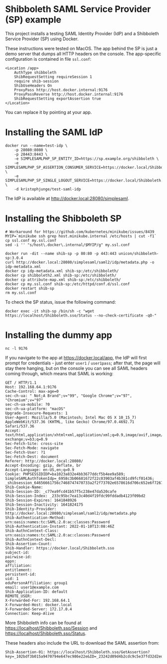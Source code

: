 Shibboleth SAML Service Provider (SP) example
===

This project installs a testing SAML Identity Provider (IdP) and a Shibboleth Service Provider (SP) using Docker.

These instructions were tested on MacOS. The app behind the SP is just a demo server that dumps all HTTP headers on the console. The app-specific configuration is contained in file `ssl.conf`:

    <Location /app>
        AuthType shibboleth
        ShibRequestSetting requireSession 1
        require shib-session
        ShibUseHeaders On
        ProxyPass http://host.docker.internal:9176
        ProxyPassReverse http://host.docker.internal:9176
        ShibRequestSetting exportAssertion true
    </Location>

You can replace it by pointing at your app.

# Installing the SAML IdP

    docker run --name=test-idp \
        -p 28080:8080 \
        -p 28443:8443 \
        -e SIMPLESAMLPHP_SP_ENTITY_ID=https://sp.example.org/shibboleth \
        -e SIMPLESAMLPHP_SP_ASSERTION_CONSUMER_SERVICE=https://docker.local/Shibboleth.sso/SAML2/POST \
        -e SIMPLESAMLPHP_SP_SINGLE_LOGOUT_SERVICE=https://docker.local/Shibboleth.sso/Logout \
        -d kristophjunge/test-saml-idp

The IdP is available at <http://docker.local:28080/simplesaml>.

# Installing the Shibboleth SP

    # Workaround for https://github.com/kubernetes/minikube/issues/8439
    MYIP=`minikube ssh grep host.minikube.internal /etc/hosts | cut -f1`
    cp ssl.conf my.ssl.conf
    sed -i '' "s/host\.docker\.internal/$MYIP/g" my.ssl.conf

    docker run -dit --name shib-sp -p 80:80 -p 443:443 unicon/shibboleth-sp:3.0.4
    curl http://docker.local:28080/simplesaml/saml2/idp/metadata.php -o idp-metadata.xml
    docker cp idp-metadata.xml shib-sp:/etc/shibboleth/
    docker cp shibboleth2.xml shib-sp:/etc/shibboleth/
    docker cp attribute-map.xml shib-sp:/etc/shibboleth/
    docker cp my.ssl.conf shib-sp:/etc/httpd/conf.d/ssl.conf
    docker restart shib-sp
    rm my.ssl.conf

To check the SP status, issue the following command:

    docker exec -it shib-sp /bin/sh -c "wget https://localhost/Shibboleth.sso/Status --no-check-certificate -qO-"

# Installing the dummy app

    nc -l 9176
    
If you navigate to the app at <https://docker.local/app>, the IdP will first prompt for credentials - just enter `user1` / `user1pass`; after that, the page will stay there hanging, but on the console you can see all SAML headers coming through, which means that SAML is working:

    GET / HTTP/1.1
    Host: 192.168.64.1:9176
    Cache-Control: max-age=0
    sec-ch-ua: " Not;A Brand";v="99", "Google Chrome";v="97", "Chromium";v="97"
    sec-ch-ua-mobile: ?0
    sec-ch-ua-platform: "macOS"
    Upgrade-Insecure-Requests: 1
    User-Agent: Mozilla/5.0 (Macintosh; Intel Mac OS X 10_15_7) AppleWebKit/537.36 (KHTML, like Gecko) Chrome/97.0.4692.71 Safari/537.36
    Accept: text/html,application/xhtml+xml,application/xml;q=0.9,image/avif,image/webp,image/apng,*/*;q=0.8,application/signed-exchange;v=b3;q=0.9
    Sec-Fetch-Site: cross-site
    Sec-Fetch-Mode: navigate
    Sec-Fetch-User: ?1
    Sec-Fetch-Dest: document
    Referer: http://docker.local:28080/
    Accept-Encoding: gzip, deflate, br
    Accept-Language: en-US,en;q=0.9
    Cookie: PHPSESSIDIDP=ba1023a832e4bb3677ddcf5b4ee9a589; SimpleSAMLAuthTokenIdp=_6958c3b06681672f22c03903af4b381cd9fcf01436; _shibsession_64656661756c7468747470733a2f2f73702e6578616d706c652e6f72672f73686962626f6c657468=_c77ea9fcd41b57f5c238e47da520cafe
    Shib-Cookie-Name: 
    Shib-Session-ID: _c77ea9fcd41b57f5c238e47da520cafe
    Shib-Session-Index: _233c95bc7ea13c40d4f19fdc99fddadb4123f09bd2
    Shib-Session-Expires: 1641848926
    Shib-Session-Inactivity: 1641824175
    Shib-Identity-Provider: http://docker.local:28080/simplesaml/saml2/idp/metadata.php
    Shib-Authentication-Method: urn:oasis:names:tc:SAML:2.0:ac:classes:Password
    Shib-Authentication-Instant: 2022-01-10T13:08:46Z
    Shib-AuthnContext-Class: urn:oasis:names:tc:SAML:2.0:ac:classes:Password
    Shib-AuthnContext-Decl: 
    Shib-Assertion-Count: 
    Shib-Handler: https://docker.local/Shibboleth.sso
    subject-id: 
    pairwise-id: 
    eppn: 
    affiliation: 
    entitlement: 
    persistent-id: 
    uid: 1
    eduPersonAffiliation: group1
    email: user1@example.com
    Shib-Application-ID: default
    REMOTE_USER: 
    X-Forwarded-For: 192.168.64.1
    X-Forwarded-Host: docker.local
    X-Forwarded-Server: 172.17.0.4
    Connection: Keep-Alive

More Shibboleth info can be found at <https://localhost/Shibboleth.sso/Session> and <https://localhost/Shibboleth.sso/Status>.

These headers also include the URL to download the SAML assertion from:

    Shib-Assertion-01: https://localhost/Shibboleth.sso/GetAssertion?key=_102bdf3b015a9470794e647ec986e22e&ID=_23242d09d4b2cdc9c5e37fd32d2ed80e317cf657f7
